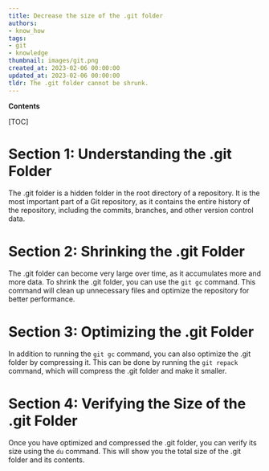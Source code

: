 ```yaml
---
title: Decrease the size of the .git folder
authors:
- know_how
tags:
- git
- knowledge
thumbnail: images/git.png
created_at: 2023-02-06 00:00:00
updated_at: 2023-02-06 00:00:00
tldr: The .git folder cannot be shrunk.
---
```


**Contents**

[TOC]

# Section 1: Understanding the .git Folder

The .git folder is a hidden folder in the root directory of a repository. It is the most important part of a Git repository, as it contains the entire history of the repository, including the commits, branches, and other version control data.

# Section 2: Shrinking the .git Folder

The .git folder can become very large over time, as it accumulates more and more data. To shrink the .git folder, you can use the `git gc` command. This command will clean up unnecessary files and optimize the repository for better performance.

# Section 3: Optimizing the .git Folder

In addition to running the `git gc` command, you can also optimize the .git folder by compressing it. This can be done by running the `git repack` command, which will compress the .git folder and make it smaller.

# Section 4: Verifying the Size of the .git Folder

Once you have optimized and compressed the .git folder, you can verify its size using the `du` command. This will show you the total size of the .git folder and its contents.
